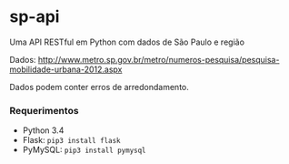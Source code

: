# sp-api
Uma API RESTful em Python com dados de São Paulo e região

Dados: http://www.metro.sp.gov.br/metro/numeros-pesquisa/pesquisa-mobilidade-urbana-2012.aspx

Dados podem conter erros de arredondamento.

### Requerimentos

- Python 3.4
- Flask: `pip3 install flask`
- PyMySQL: `pip3 install pymysql`

